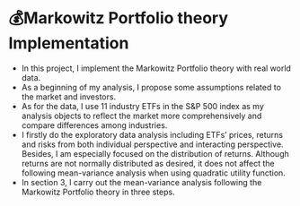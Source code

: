 # 💰Markowitz Portfolio theory Implementation
+ In this project, I implement the Markowitz Portfolio theory with real world data. 
+ As a beginning of my analysis, I propose some assumptions related to the market and investors. 
+ As for the data, I use 11 industry ETFs in the S&P 500 index as my analysis objects to reflect the market more comprehensively and compare differences among industries. 
+ I firstly do the exploratory data analysis including ETFs’ prices, returns and risks from both individual perspective and interacting perspective. Besides, I am especially focused on the distribution of returns. Although returns are not normally distributed as desired, it does not affect the following mean-variance analysis when using quadratic utility function. 
+ In section 3, I carry out the mean-variance analysis following the Markowitz Portfolio theory in three steps.
